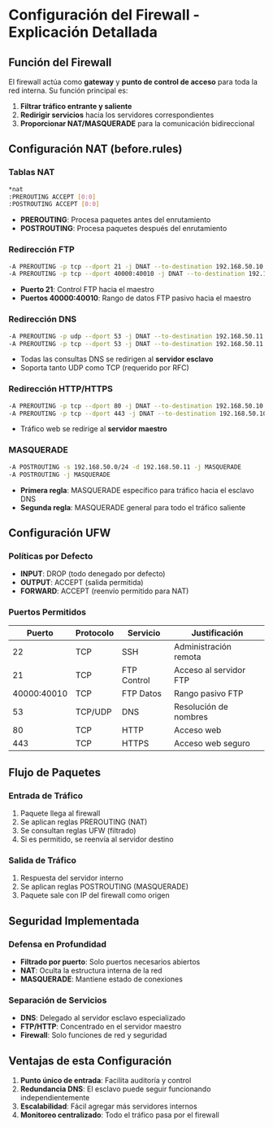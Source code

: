 # Configuración del Firewall - Explicación Detallada

## Función del Firewall

El firewall actúa como **gateway** y **punto de control de acceso** para toda la red interna. Su función principal es:

1. **Filtrar tráfico entrante y saliente**
2. **Redirigir servicios** hacia los servidores correspondientes
3. **Proporcionar NAT/MASQUERADE** para la comunicación bidireccional

## Configuración NAT (before.rules)

### Tablas NAT
```bash
*nat
:PREROUTING ACCEPT [0:0]
:POSTROUTING ACCEPT [0:0]
```
- **PREROUTING**: Procesa paquetes antes del enrutamiento
- **POSTROUTING**: Procesa paquetes después del enrutamiento

### Redirección FTP
```bash
-A PREROUTING -p tcp --dport 21 -j DNAT --to-destination 192.168.50.10:21
-A PREROUTING -p tcp --dport 40000:40010 -j DNAT --to-destination 192.168.50.10
```
- **Puerto 21**: Control FTP hacia el maestro
- **Puertos 40000:40010**: Rango de datos FTP pasivo hacia el maestro

### Redirección DNS
```bash
-A PREROUTING -p udp --dport 53 -j DNAT --to-destination 192.168.50.11:53
-A PREROUTING -p tcp --dport 53 -j DNAT --to-destination 192.168.50.11:53
```
- Todas las consultas DNS se redirigen al **servidor esclavo**
- Soporta tanto UDP como TCP (requerido por RFC)

### Redirección HTTP/HTTPS
```bash
-A PREROUTING -p tcp --dport 80 -j DNAT --to-destination 192.168.50.10:80
-A PREROUTING -p tcp --dport 443 -j DNAT --to-destination 192.168.50.10:443
```
- Tráfico web se redirige al **servidor maestro**

### MASQUERADE
```bash
-A POSTROUTING -s 192.168.50.0/24 -d 192.168.50.11 -j MASQUERADE
-A POSTROUTING -j MASQUERADE
```
- **Primera regla**: MASQUERADE específico para tráfico hacia el esclavo DNS
- **Segunda regla**: MASQUERADE general para todo el tráfico saliente

## Configuración UFW

### Políticas por Defecto
- **INPUT**: DROP (todo denegado por defecto)
- **OUTPUT**: ACCEPT (salida permitida)
- **FORWARD**: ACCEPT (reenvío permitido para NAT)

### Puertos Permitidos
| Puerto | Protocolo | Servicio | Justificación |
|--------|-----------|----------|---------------|
| 22 | TCP | SSH | Administración remota |
| 21 | TCP | FTP Control | Acceso al servidor FTP |
| 40000:40010 | TCP | FTP Datos | Rango pasivo FTP |
| 53 | TCP/UDP | DNS | Resolución de nombres |
| 80 | TCP | HTTP | Acceso web |
| 443 | TCP | HTTPS | Acceso web seguro |

## Flujo de Paquetes

### Entrada de Tráfico
1. Paquete llega al firewall
2. Se aplican reglas PREROUTING (NAT)
3. Se consultan reglas UFW (filtrado)
4. Si es permitido, se reenvía al servidor destino

### Salida de Tráfico
1. Respuesta del servidor interno
2. Se aplican reglas POSTROUTING (MASQUERADE)
3. Paquete sale con IP del firewall como origen

## Seguridad Implementada

### Defensa en Profundidad
- **Filtrado por puerto**: Solo puertos necesarios abiertos
- **NAT**: Oculta la estructura interna de la red
- **MASQUERADE**: Mantiene estado de conexiones

### Separación de Servicios
- **DNS**: Delegado al servidor esclavo especializado
- **FTP/HTTP**: Concentrado en el servidor maestro
- **Firewall**: Solo funciones de red y seguridad

## Ventajas de esta Configuración

1. **Punto único de entrada**: Facilita auditoría y control
2. **Redundancia DNS**: El esclavo puede seguir funcionando independientemente
3. **Escalabilidad**: Fácil agregar más servidores internos
4. **Monitoreo centralizado**: Todo el tráfico pasa por el firewall